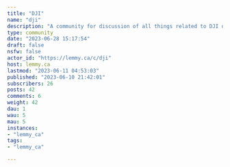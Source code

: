 ```yaml
---
title: "DJI" 
name: "dji"
description: "A community for discussion of all things related to DJI drones and equipment.Rules:- No hate speech, racism, sexism, bigotry, homophobia, etc- No spamming or advertising- No NSFW- Be respectful- No advocating not following local drone laws"
type: community
date: "2023-06-28 15:17:54"
draft: false
nsfw: false
actor_id: "https://lemmy.ca/c/dji"
host: lemmy.ca
lastmod: "2023-06-11 04:53:03"
published: "2023-06-10 21:42:01"
subscribers: 26
posts: 42
comments: 6
weight: 42
dau: 1
wau: 5
mau: 5
instances:
- "lemmy_ca"
tags: 
- "lemmy_ca"

---
```


